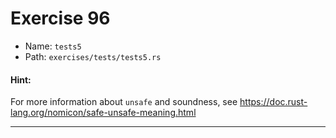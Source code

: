 # Exercise 96

- Name: ```tests5```
- Path: ```exercises/tests/tests5.rs```
#### Hint: 

For more information about `unsafe` and soundness, see
https://doc.rust-lang.org/nomicon/safe-unsafe-meaning.html


---



